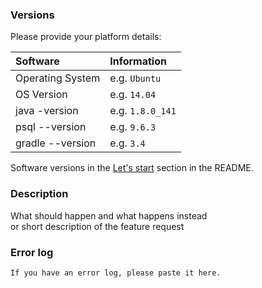 ### Versions

Please provide your platform details:

| Software | Information |
| :--- | :--- |
| Operating System| e.g. `Ubuntu` |
| OS Version| e.g. `14.04` |
| java -version | e.g. `1.8.0_141` | 
| psql --version | e.g. `9.6.3` |
| gradle --version | e.g. `3.4` |

Software versions in the [Let's start](/README.md#lets-start) section in the README.

### Description

What should happen and what happens instead  
or short description of the feature request

### Error log

```
If you have an error log, please paste it here.
```
